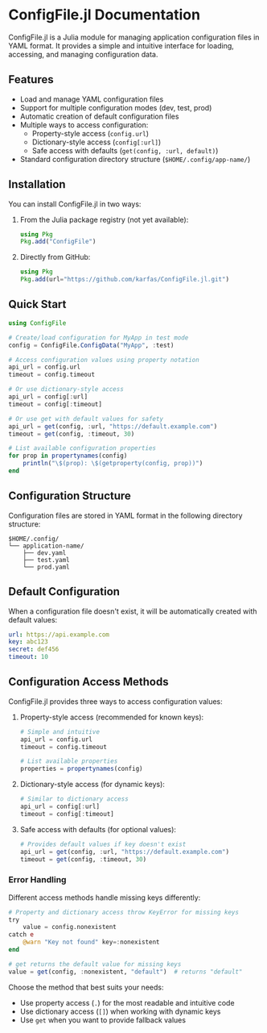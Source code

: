 # ConfigFile.jl Documentation

ConfigFile.jl is a Julia module for managing application configuration files in YAML format. It provides a simple and intuitive interface for loading, accessing, and managing configuration data.

## Features

- Load and manage YAML configuration files
- Support for multiple configuration modes (dev, test, prod)
- Automatic creation of default configuration files
- Multiple ways to access configuration:
  * Property-style access (`config.url`)
  * Dictionary-style access (`config[:url]`)
  * Safe access with defaults (`get(config, :url, default)`)
- Standard configuration directory structure (`$HOME/.config/app-name/`)

## Installation

You can install ConfigFile.jl in two ways:

1. From the Julia package registry (not yet available):
   ```julia
   using Pkg
   Pkg.add("ConfigFile")
   ```

2. Directly from GitHub:
   ```julia
   using Pkg
   Pkg.add(url="https://github.com/karfas/ConfigFile.jl.git")
   ```

## Quick Start

```julia
using ConfigFile

# Create/load configuration for MyApp in test mode
config = ConfigFile.ConfigData("MyApp", :test)

# Access configuration values using property notation
api_url = config.url
timeout = config.timeout

# Or use dictionary-style access
api_url = config[:url]
timeout = config[:timeout]

# Or use get with default values for safety
api_url = get(config, :url, "https://default.example.com")
timeout = get(config, :timeout, 30)

# List available configuration properties
for prop in propertynames(config)
    println("\$(prop): \$(getproperty(config, prop))")
end
```

## Configuration Structure

Configuration files are stored in YAML format in the following directory structure:
```
$HOME/.config/
└── application-name/
    ├── dev.yaml
    ├── test.yaml
    └── prod.yaml
```

## Default Configuration

When a configuration file doesn't exist, it will be automatically created with default values:

```yaml
url: https://api.example.com
key: abc123
secret: def456
timeout: 10
```

## Configuration Access Methods

ConfigFile.jl provides three ways to access configuration values:

1. Property-style access (recommended for known keys):
   ```julia
   # Simple and intuitive
   api_url = config.url
   timeout = config.timeout
   
   # List available properties
   properties = propertynames(config)
   ```

2. Dictionary-style access (for dynamic keys):
   ```julia
   # Similar to dictionary access
   api_url = config[:url]
   timeout = config[:timeout]
   ```

3. Safe access with defaults (for optional values):
   ```julia
   # Provides default values if key doesn't exist
   api_url = get(config, :url, "https://default.example.com")
   timeout = get(config, :timeout, 30)
   ```

### Error Handling

Different access methods handle missing keys differently:

```julia
# Property and dictionary access throw KeyError for missing keys
try
    value = config.nonexistent
catch e
    @warn "Key not found" key=:nonexistent
end

# get returns the default value for missing keys
value = get(config, :nonexistent, "default")  # returns "default"
```

Choose the method that best suits your needs:
- Use property access (`.`) for the most readable and intuitive code
- Use dictionary access (`[]`) when working with dynamic keys
- Use `get` when you want to provide fallback values
